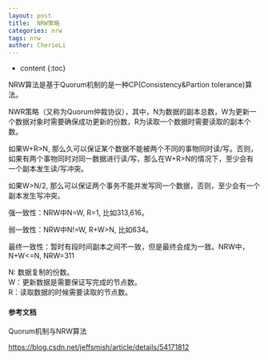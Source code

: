 ```yaml
---
layout: post
title:  NRW策略
categories: nrw
tags: nrw
author: CherieLi
---
```


* content
{:toc}  

NRW算法是基于Quorum机制的是一种CP(Consistency&Partion tolerance)算法。

NWR策略（又称为Quorum仲裁协议），其中，N为数据的副本总数，W为更新一个数据对象时需要确保成功更新的份数，R为读取一个数据时需要读取的副本个数。

如果W+R>N, 那么久可以保证某个数据不能被两个不同的事物同时读/写。否则，如果有两个事物同时对同一数据进行读/写，那么在W+R>N的情况下，至少会有一个副本发生读/写冲突。

如果W>N/2, 那么可以保证两个事务不能并发写同一个数据，否则，至少会有一个副本发生写冲突。

强一致性：NRW中N=W, R=1, 比如313,616。

弱一致性：NRW中N!=W, R+W>N, 比如634。

最终一致性：暂时有段时间副本之间不一致，但是最终会成为一致。NRW中，N+W<=N, NRW=311

N: 数据复制的份数。  
W：更新数据是需要保证写完成的节点数。  
R：读取数据的时候需要读取的节点数。  


#### 参考文档

Quorum机制与NRW算法

https://blog.csdn.net/jeffsmish/article/details/54171812

